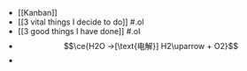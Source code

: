 - [[Kanban]]
- [[3 vital things I decide to do]] #.ol
- [[3 good things I have done]] #.ol
- $$\ce{H2O ->[\text{电解}] H2\uparrow  + O2}$$
-